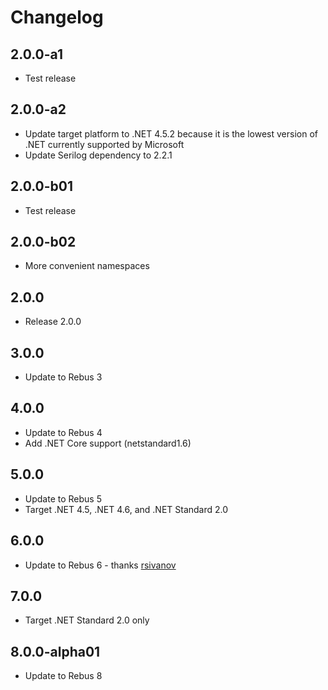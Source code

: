 # Changelog

## 2.0.0-a1
* Test release

## 2.0.0-a2
* Update target platform to .NET 4.5.2 because it is the lowest version of .NET currently supported by Microsoft
* Update Serilog dependency to 2.2.1

## 2.0.0-b01
* Test release

## 2.0.0-b02
* More convenient namespaces

## 2.0.0
* Release 2.0.0

## 3.0.0
* Update to Rebus 3

## 4.0.0
* Update to Rebus 4
* Add .NET Core support (netstandard1.6)

## 5.0.0
* Update to Rebus 5
* Target .NET 4.5, .NET 4.6, and .NET Standard 2.0

## 6.0.0
* Update to Rebus 6 - thanks [rsivanov]

## 7.0.0
* Target .NET Standard 2.0 only

## 8.0.0-alpha01
* Update to Rebus 8

[rsivanov]: https://github.com/rsivanov